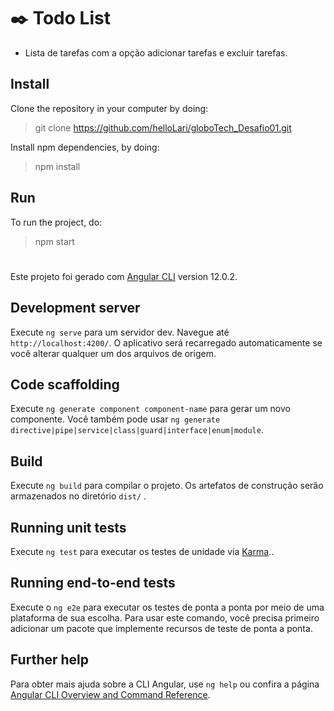 # :black_nib:  Todo List

- Lista de tarefas com a opção adicionar tarefas e excluir tarefas.


## Install

Clone the repository in your computer by doing:

> git clone https://github.com/helloLari/globoTech_Desafio01.git

Install npm dependencies, by doing:

> npm install


## Run

To run the project, do:

> npm start

#



Este projeto foi gerado com [Angular CLI](https://github.com/angular/angular-cli) version 12.0.2.

## Development server

Execute `ng serve` para um servidor dev. Navegue até `http://localhost:4200/`. O aplicativo será recarregado automaticamente se você alterar qualquer um dos arquivos de origem.

## Code scaffolding

Execute `ng generate component component-name` para gerar um novo componente. Você também pode usar `ng generate directive|pipe|service|class|guard|interface|enum|module`.

## Build

Execute `ng build` para compilar o projeto. Os artefatos de construção serão armazenados no diretório `dist/` .

## Running unit tests

Execute `ng test` para executar os testes de unidade via [Karma](https://karma-runner.github.io)..

## Running end-to-end tests

Execute o `ng e2e` para executar os testes de ponta a ponta por meio de uma plataforma de sua escolha. Para usar este comando, você precisa primeiro adicionar um pacote que implemente recursos de teste de ponta a ponta.

## Further help

Para obter mais ajuda sobre a CLI Angular, use `ng help`  ou confira a página [Angular CLI Overview and Command Reference](https://angular.io/cli). 
